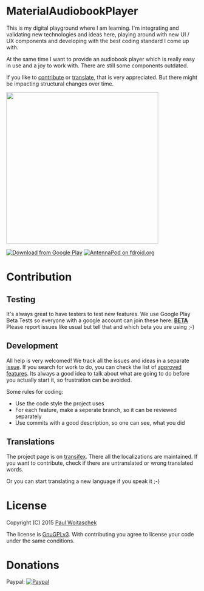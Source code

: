 MaterialAudiobookPlayer
=======================
<!--[![Travis](https://img.shields.io/travis/PaulWoitaschek/MaterialAudiobookPlayer/develop.svg)](https://travis-ci.org/PaulWoitaschek/MaterialAudiobookPlayer)-->
<!--[![Code Coverage](https://img.shields.io/codecov/c/github/PaulWoitaschek/MaterialAudiobookPlayer/develop.svg)](https://codecov.io/github/paulwoitaschek/materialaudiobookplayer?branch=develop)-->

This is my digital playground where I am learning. I'm integrating and validating new technologies and ideas here, playing around with new UI / UX components and developing with the best coding standard I come up with.

At the same time I want to provide an audiobook player which is really easy in use and a joy to work with.
There are still some components outdated.

If you like to [contribute](#contrib) or [translate](#trans), that is very appreciated. But there might be impacting structural changes over time.

<a href="https://play.google.com/store/apps/details?id=de.ph1b.audiobook"><img src="https://github.com/Ph1b/MaterialAudiobookPlayer/blob/master/Images/map-port.jpg" width="400" ></a>

[![Download from Google Play](http://www.android.com/images/brand/android_app_on_play_large.png "Download from Google Play")](https://play.google.com/store/apps/details?id=de.ph1b.audiobook)
[![AntennaPod on fdroid.org](https://camo.githubusercontent.com/7df0eafa4433fa4919a56f87c3d99cf81b68d01c/68747470733a2f2f662d64726f69642e6f72672f77696b692f696d616765732f632f63342f462d44726f69642d627574746f6e5f617661696c61626c652d6f6e2e706e67 "Download from fdroid.org")](https://f-droid.org/repository/browse/?fdfilter=material&fdid=de.ph1b.audiobook)

# <a name="contrib">Contribution</a>

## Testing
It's always great to have testers to test new features. We use Google Play Beta Tests so everyone with a google account can join these here:
[**BETA**](https://play.google.com/apps/testing/de.ph1b.audiobook)
Please report issues like usual but tell that and which beta you are using ;-)

## Development

All help is very welcomed! We track all the issues and ideas in a separate [issue](https://github.com/Ph1b/MaterialAudiobookPlayer/issues). If you search for work to do, you can check the list of [approved features](https://github.com/Ph1b/MaterialAudiobookPlayer/issues?q=is%3Aopen+is%3Aissue+label%3A%22feature+approved%22). 
Its always a good idea to talk about what are going to do before you actually start it, so frustration can be avoided.

Some rules for coding:
* Use the code style the project uses
* For each feature, make a seperate branch, so it can be reviewed separately
* Use commits with a good description, so one can see, what you did

## <a name="trans">Translations</a>
The project page is on [transifex](https://www.transifex.com/projects/p/material-audiobook-player/). There all the localizations are maintained. If you want to contribute, check if there are untranslated or wrong translated words. 

Or you can start translating a new language if you speak it ;-)

# License
Copyright (C) 2015 [Paul Woitaschek](http://www.paul-woitaschek.de/)

The license is [GnuGPLv3](https://github.com/Ph1b/MaterialAudiobookPlayer/blob/master/LICENSE.md). With contributing you agree to license your code under the same conditions.

# Donations
Paypal: 
[![Paypal](https://www.paypalobjects.com/en_US/i/btn/btn_donate_LG.gif)](https://www.paypal.com/cgi-bin/webscr?cmd=_s-xclick&hosted_button_id=HVZXESGUMV7N6)
